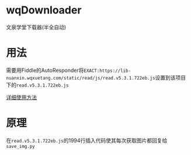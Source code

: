 # wqDownloader
文泉学堂下载器(半全自动)

# 用法
需要用Fiddle的AutoResponder将```EXACT:https://lib-nuanxin.wqxuetang.com/static/read/js/read.v5.3.1.722eb.js```设置到该项目下的```read.v5.3.1.722eb.js```

[详细使用方法](https://github.com/kdxcxs/wqDownloader/issues/1)

# 原理
在```read.v5.3.1.722eb.js```的1994行插入代码使其每次获取图片都回复给```save_img.py```